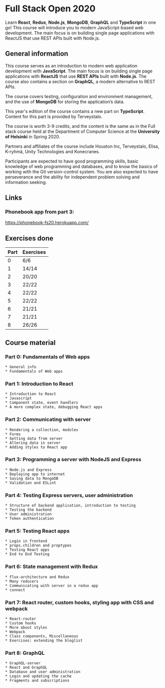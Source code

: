 # Full Stack Open 2020

Learn **React**, **Redux**, **Node.js**, **MongoDB**, **GraphQL** and **TypeScript** in one go! This course will introduce you to modern JavaScript-based web development. The main focus is on building single page applications with ReactJS that use REST APIs built with Node.js.

## General information

This course serves as an introduction to modern web application development with **JavaScript**. The main focus is on building single page applications with **ReactJS** that use **REST APIs** built with **Node.js**. The course also contains a section on **GraphQL**, a modern alternative to REST APIs.

The course covers testing, configuration and environment management, and the use of **MongoDB** for storing the application’s data.

This year's edition of the course contains a new part on **TypeScript**. Content for this part is provided by Terveystalo.

The course is worth 3-9 credits, and the content is the same as in the Full stack course held at the Department of Computer Science at the **University of Helsinki** in Spring 2020.

Partners and affiliates of the course include Houston Inc, Terveystalo, Elisa, K-ryhmä, Unity Technologies and Konecranes.

Participants are expected to have good programming skills, basic knowledge of web programming and databases, and to know the basics of working with the Git version-control system. You are also expected to have perseverance and the ability for independent problem solving and information seeking.

## Links
### Phonebook app from part 3:
https://phonebook-fs20.herokuapp.com/

## Exercises done

| Part  | Exercises|
| ---   | ---     |
| 0     | 6/6     |
| 1     | 14/14   |
| 2     | 20/20   |
| 3     | 22/22   |
| 4     | 22/22   |
| 5     | 22/22   |
| 6     | 21/21   |
| 7     | 21/21   |
| 8     | 26/26   |

## Course material
### Part 0: Fundamentals of Web apps
	* General info
	* Fundamentals of Web apps
### Part 1: Introduction to React
	* Introduction to React
	* Javascript
	* Component state, event handlers
	* A more complex state, debugging React apps
### Part 2: Communicating with server
	* Rendering a collection, modules
	* Forms
	* Getting data from server
	* Altering data in server
	* Adding styles to React app
### Part 3: Programming a server with NodeJS and Express
	* Node.js and Express
	* Deploying app to internet
	* Saving data to MongoDB
	* Validation and ESLint
### Part 4: Testing Express servers, user administration
	* Structure of backend application, introduction to testing
	* Testing the backend
	* User administration
	* Token authentication
### Part 5: Testing React apps
	* Login in frontend
	* props.children and proptypes
	* Testing React apps
	* End to End Testing
### Part 6: State management with Redux
	* Flux-architecture and Redux
	* Many reducers
	* Communicating with server in a redux app
	* connect
### Part 7: React router, custom hooks, styling app with CSS and webpack
	* React-router
	* Custom hooks
	* More about styles
	* Webpack
	* Class components, Miscellaneous
	* Exercises: extending the bloglist
### Part 8: GraphQL
	* GraphQL-server
	* React and GraphQL	
	* Database and user administration
	* Login and updating the cache
	* Fragments and subscriptions